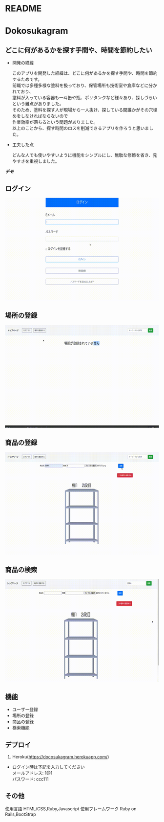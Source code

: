 # README
# Dokosukagram

## どこに何があるかを探す手間や、時間を節約したい
- 開発の経緯

  このアプリを開発した経緯は、どこに何があるかを探す手間や、時間を節約するためです。</br>
  前職では多種多様な塗料を扱っており、保管場所も技術室や倉庫などに分かれており、</br>
  塗料が入っている容器も一斗缶や瓶、ポリタンクなど様々あり、探しづらいという難点がありました。</br>
  そのため、塗料を探す人が現場から一人抜け、探している間誰かがその穴埋めをしなければならないので</br>
  作業効率が落ちるという問題がありました。</br>
  以上のことから、探す時間のロスを削減できるアプリを作ろうと思いました。</br>

- 工夫した点

  どんな人でも使いやすいように機能をシンプルにし、無駄な修飾を省き、見やすさを重視しました。

***デモ***
## ログイン
![ログイン](app/image/0c5d0e16973e809395c0d9799730b4a1.mp4.gif)
## 場所の登録
![場所の登録](app/image/62d728803c84cb9cf2e675cb76c4bf5a.mp4.gif)
## 商品の登録
![商品の登録](app/image/fb471d3910ccb68d6300acc5cb0aae53.mp4.gif)
## 商品の検索
![商品の検索](app/image/3bb938c6d43740896d2eab6dffb13c9b.mp4.gif)

## 機能

- ユーザー登録
- 場所の登録
- 商品の登録
- 検索機能

## デプロイ

1. Heroku(https://docosukagram.herokuapp.com/)</br>
- ログイン時は下記を入力してください</br>
メールアドレス: 1@1</br>
パスワード: ccc111

## その他
使用言語 HTML/CSS,Ruby,Javascript
使用フレームワーク Ruby on Rails,BootStrap

